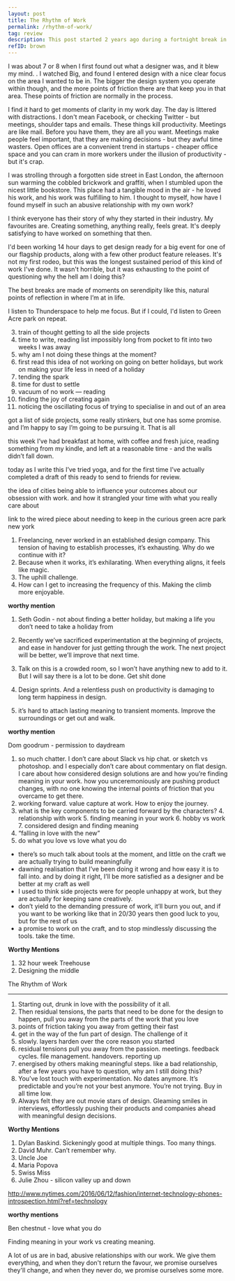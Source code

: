 ```yaml
---
layout: post
title: The Rhythm of Work
permalink: /rhythm-of-work/
tag: review
description: This post started 2 years ago during a fortnight break in London after a particularly stressful time at work, and has been simmering in the background since. Design and my role within it has changed, and the parts I really enjoy happen less and less. The nagging question remains - what is keeping me doing this?
refID: brown
---
```


I was about 7 or 8 when I first found out what a designer was, and it blew my mind. . I watched Big, and found I entered design with a nice clear focus on the area I wanted to be in. The bigger the design system you operate within though, and the more points of friction there are that keep you in that area. These points of friction are normally in the process.

I find it hard to get moments of clarity in my work day. The day is littered with distractions. I don't mean Facebook, or checking Twitter - but meetings, shoulder taps and emails. These things kill productivity. Meetings are like mail. Before you have them, they are all you want. Meetings make people feel important, that they are making decisions - but they awful time wasters.  Open offices are a convenient trend in startups - cheaper office space and you can cram in more workers under the illusion of productivity - but it's crap.

I was strolling through a forgotten side street in East London, the afternoon sun warming the cobbled brickwork and graffiti, when I stumbled upon the nicest little bookstore. This place had a tangible mood in the air - he loved his work, and his work was fulfilling to him. I thought to myself, how have I found myself in such an abusive relationship with my own work?

I think everyone has their story of why they started in their industry. My favourites are. Creating something, anything really, feels great. It's deeply satisfying to have worked on something that then.

I'd been working 14 hour days to get design ready for a big event for one of our flagship products, along with a few other product feature releases. It's not my first rodeo, but this was the longest sustained period of this kind of work I've done. It wasn't horrible, but it was exhausting to the point of questioning why the hell am I doing this?

The best breaks are made of moments on serendipity like this, natural points of reflection in where I’m at in life.

I listen to Thunderspace to help me focus. But if I could, I'd listen to Green Acre park on repeat.


3. train of thought getting to all the side projects
4. time to write, reading list impossibly long from pocket to fit into two weeks I was away
5. why am I not doing these things at the moment?
6. first read this idea of not working on going on better holidays, but work on making your life less in need of a holiday
7. tending the spark
8. time for dust to settle
9. vacuum of no work — reading
10. finding the joy of creating again
11. noticing the oscillating focus of trying to specialise in and out of an area

got a list of side projects, some really stinkers, but one has some promise. and I’m happy to say I’m going to be pursuing it. That is all

this week I’ve had breakfast at home, with coffee and fresh juice, reading something from my kindle, and left at a reasonable time - and the walls didn’t fall down.

today as I write this I’ve tried yoga, and for the first time I’ve actually completed a draft of this ready to send to friends for review.

the idea of cities being able to influence your outcomes
about our obsession with work. and how it strangled your time with what you really care about


link to the wired piece about needing to keep in the curious
green acre park new york

1. Freelancing, never worked in an established design company. This tension of having to establish processes, it’s exhausting. Why do we continue with it?
2. Because when it works, it’s exhilarating. When everything aligns, it feels like magic.
3. The uphill challenge.
4. How can I get to increasing the frequency of this. Making the climb more enjoyable.

**worthy mention**
1. Seth Godin - not about finding a better holiday, but making a life you don’t need to take a holiday from

1. Recently we’ve sacrificed experimentation at the beginning of projects, and ease in handover for just getting through the work. The next project will be better, we’ll improve that next time.
2. Talk on this is a crowded room, so I won’t have anything new to add to it. But I will say there is a lot to be done. Get shit done
3. Design sprints. And a relentless push on productivity is damaging to long term happiness in design.
4. it’s hard to attach lasting meaning to transient moments. Improve the surroundings or get out and walk.

**worthy mention**

Dom goodrum - permission to daydream

1. so much chatter. I don’t care about Slack vs hip chat. or sketch vs photoshop. and I especially don’t care about commentary on flat design. I care about how considered design solutions are and how you’re finding meaning in your work. how you unceremoniously are pushing product changes, with no one knowing the internal points of friction that you overcame to get there.
2. working forward. value capture at work. How to enjoy the journey.
3. what is the key components to be carried forward by the characters?
		4. relationship with work
		5. finding meaning in your work
		6. hobby vs work
		7. considered design and finding meaning
8. “falling in love with the new”
9. do what you love vs love what you do

- there’s so much talk about tools at the moment, and little on the craft we are actually trying to build meaningfully
- dawning realisation that I’ve been doing it wrong and how easy it is to fall into. and by doing it right, I’ll be more satisfied as a designer and be better at my craft as well
- I used to think side projects were for people unhappy at work, but they are actually for keeping sane creatively.
- don’t yield to the demanding pressure of work, it’ll burn you out, and if you want to be working like that in 20/30 years then good luck to you, but for the rest of us
- a promise to work on the craft, and to stop mindlessly discussing the tools. take the time.




**Worthy Mentions**
1. 32 hour week Treehouse
2. Designing the middle


The Rhythm of Work

- - -

1. Starting out, drunk in love with the possibility of it all.
2. Then residual tensions, the parts that need to be done for the design to happen, pull you away from the parts of the work that you love
3. points of friction taking you away from getting their fast
4. get in the way of the fun part of design. The challenge of it
5. slowly. layers harden over the core reason you started
6. residual tensions pull you away from the passion. meetings. feedback cycles. file management. handovers. reporting up
7. energised by others making meaningful steps. like a bad relationship, after a few years you have to question, why am I still doing this?
8. You’ve lost touch with experimentation. No dates anymore. It’s predictable and you’re not your best anymore. You’re not trying. Buy in all time low.
9. Always felt they are out movie stars of design. Gleaming smiles in interviews, effortlessly pushing their products and companies ahead with meaningful design decisions.

**Worthy Mentions**
1. Dylan Baskind. Sickeningly good at multiple things. Too many things.
2. David Muhr. Can’t remember why.
3. Uncle Joe
4. Maria Popova
5. Swiss Miss
6. Julie Zhou - silicon valley up and down

http://www.nytimes.com/2016/06/12/fashion/internet-technology-phones-introspection.html?ref=technology

**worthy mentions**

Ben chestnut - love what you do

Finding meaning in your work vs creating meaning.


A lot of us are in bad, abusive relationships with our work. We give them everything, and when they don't return the favour, we promise ourselves they'll change, and when they never do, we promise ourselves some more.
